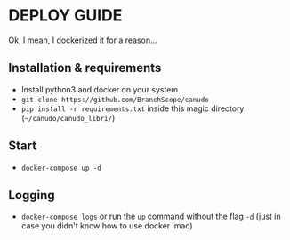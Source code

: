 # DEPLOY GUIDE
Ok, I mean, I dockerized it for a reason...

## Installation & requirements
- Install python3 and docker on your system
- `git clone https://github.com/BranchScope/canudo`
- `pip install -r requirements.txt` inside this magic directory (`~/canudo/canudo_libri/`)

## Start
- `docker-compose up -d`

## Logging
- `docker-compose logs` or run the `up` command without the flag `-d` (just in case you didn't know how to use docker lmao)